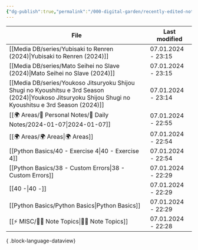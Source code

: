 ```yaml
---
{"dg-publish":true,"permalink":"/000-digital-garden/recently-edited-notes/","dgPassFrontmatter":true,"noteIcon":"3","created":"2023-12-14T09:05:52.599+05:30","updated":"2023-12-14T09:12:44.868+05:30"}
---
```


| File                                                                                                                                                        | Last modified      |
| ----------------------------------------------------------------------------------------------------------------------------------------------------------- | ------------------ |
| [[Media DB/series/Yubisaki to Renren (2024)\|Yubisaki to Renren (2024)]]                                                                                 | 07.01.2024 - 23:15 |
| [[Media DB/series/Mato Seihei no Slave (2024)\|Mato Seihei no Slave (2024)]]                                                                             | 07.01.2024 - 23:15 |
| [[Media DB/series/Youkoso Jitsuryoku Shijou Shugi no Kyoushitsu e 3rd Season (2024)\|Youkoso Jitsuryoku Shijou Shugi no Kyoushitsu e 3rd Season (2024)]] | 07.01.2024 - 23:14 |
| [[🌍 Areas/📧 Personal Notes/📓 Daily Notes/2024-01-07\|2024-01-07]]                                                                                     | 07.01.2024 - 22:55 |
| [[🌍 Areas/🌍 Areas\|🌍 Areas]]                                                                                                                          | 07.01.2024 - 22:54 |
| [[Python Basics/40 - Exercise 4\|40 - Exercise 4]]                                                                                                       | 07.01.2024 - 22:54 |
| [[Python Basics/38 - Custom Errors\|38 - Custom Errors]]                                                                                                 | 07.01.2024 - 22:29 |
| [[40 -\|40 -]]                                                                                                                                           | 07.01.2024 - 22:29 |
| [[Python Basics/Python Basics\|Python Basics]]                                                                                                           | 07.01.2024 - 22:29 |
| [[⚡ MISC/✍🏻 Note Topics\|✍🏻 Note Topics]]                                                                                                              | 07.01.2024 - 22:28 |

{ .block-language-dataview}